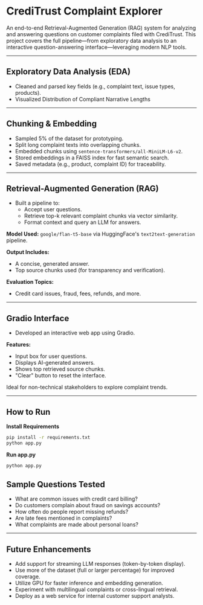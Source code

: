 #  CrediTrust Complaint Explorer

An end-to-end Retrieval-Augmented Generation (RAG) system for analyzing and answering questions on customer complaints filed with CrediTrust. This project covers the full pipeline—from exploratory data analysis to an interactive question-answering interface—leveraging modern NLP tools.

---


## Exploratory Data Analysis (EDA)

- Cleaned and parsed key fields (e.g., complaint text, issue types, products).
- Visualized Distribution of Compliant Narrative Lengths

---

## Chunking & Embedding

- Sampled 5% of the dataset for prototyping.
- Split long complaint texts into overlapping chunks.
- Embedded chunks using `sentence-transformers/all-MiniLM-L6-v2`.
- Stored embeddings in a FAISS index for fast semantic search.
- Saved metadata (e.g., product, complaint ID) for traceability.

---

## Retrieval-Augmented Generation (RAG)

- Built a pipeline to:
  - Accept user questions.
  - Retrieve top-k relevant complaint chunks via vector similarity.
  - Format context and query an LLM for answers.

**Model Used:** `google/flan-t5-base` via HuggingFace's `text2text-generation` pipeline.

**Output Includes:**
- A concise, generated answer.
- Top source chunks used (for transparency and verification).

**Evaluation Topics:**
- Credit card issues, fraud, fees, refunds, and more.

---

## Gradio Interface

- Developed an interactive web app using Gradio.

**Features:**
- Input box for user questions.
- Displays AI-generated answers.
- Shows top retrieved source chunks.
- "Clear" button to reset the interface.

Ideal for non-technical stakeholders to explore complaint trends.

---

## How to Run

 **Install Requirements**
   ```bash
   pip install -r requirements.txt
   python app.py
   ```
 **Run app.py**
   ```bash
   python app.py
   ```
## Sample Questions Tested

- What are common issues with credit card billing?
- Do customers complain about fraud on savings accounts?
- How often do people report missing refunds?
- Are late fees mentioned in complaints?
- What complaints are made about personal loans?

---

## Future Enhancements

- Add support for streaming LLM responses (token-by-token display).
- Use more of the dataset (full or larger percentage) for improved coverage.
- Utilize GPU for faster inference and embedding generation.
- Experiment with multilingual complaints or cross-lingual retrieval.
- Deploy as a web service for internal customer support analysts.



